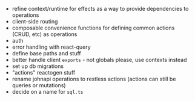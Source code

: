 - refine context/runtime for effects as a way to provide dependencies to operations
- client-side routing
- composable convenience functions for defining common actions (CRUD, etc) as operations
- auth
- error handling with react-query
- define base paths and stuff
- better handle client `exports` - not globals please, use contexts instead
- set up db migrations
- "actions" reactogen stuff
- rename johnapi operations to restless actions (actions can still be queries or mutations)
- decide on a name for `sql.ts`
